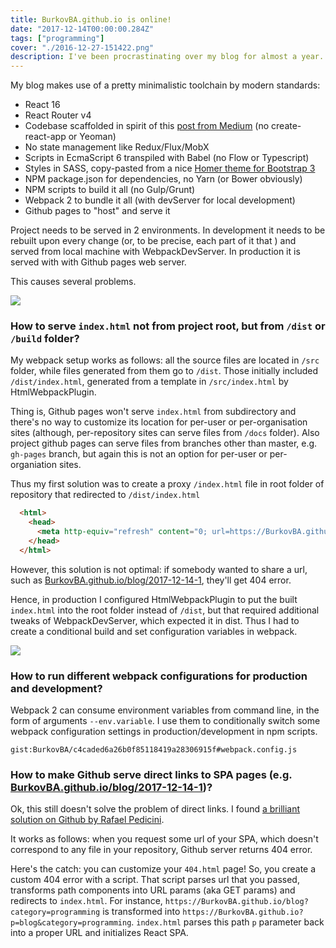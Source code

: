 ```yaml
---
title: BurkovBA.github.io is online!
date: "2017-12-14T00:00:00.284Z"
tags: ["programming"]
cover: "./2016-12-27-151422.png"
description: I've been procrastinating over my blog for almost a year. Initially I wrote it in Angular in early 2017 and re-wrote everything in React in the last couple of weeks. At last, following Github's "ship early - ship often" motto, I shipped it today. Probably the most challenging aspect of the whole work was to make Github pages play nice with React SPA - I'll tell you how in this post.
---
```


<div>
  <p>
    My blog makes use of a pretty minimalistic toolchain by modern standards:
  </p>
  <ul>
    <li>React 16</li>
    <li>React Router v4</li>
    <li>Codebase scaffolded in spirit of this <a href="https://medium.com/@alexmngn/how-to-better-organize-your-react-applications-2fd3ea1920f1">post from Medium</a> (no create-react-app or Yeoman)</li>
    <li>No state management like Redux/Flux/MobX</li>
    <li>Scripts in EcmaScript 6 transpiled with Babel (no Flow or Typescript)</li>
    <li>Styles in SASS, copy-pasted from a nice <a href="http://webapplayers.com/homer_admin-v2.0/components.html">Homer theme for Bootstrap 3</a></li>
    <li>NPM package.json for dependencies, no Yarn (or Bower obviously)</li>
    <li>NPM scripts to build it all (no Gulp/Grunt)</li>
    <li>Webpack 2 to bundle it all (with devServer for local development)</li>
    <li>Github pages to "host" and serve it</li>
  </ul>
  <p>
    Project needs to be served in 2 environments. In development it needs to be rebuilt upon every change (or, to
    be precise, each part of it that )
    and served from local machine with WebpackDevServer. In production it is served with with Github pages web server.
  </p>
  <p>
    This causes several problems.
  </p>
  <img class="img-responsive center-block" src="https://shipitsquirrel.github.io/images/ship%20it%20squirrel.png" />
  <h3>
    How to serve <code>index.html</code> not from project root, but from <code>/dist</code> or <code>/build</code> folder?
  </h3>
  <p>
    My webpack setup works as follows: all the source files are located in <code>/src</code> folder, while files generated
    from them go to <code>/dist</code>. Those initially included <code>/dist/index.html</code>, generated from a template
    in <code>/src/index.html</code> by HtmlWebpackPlugin.
  </p>
  <p>
    Thing is, Github pages won't serve <code>index.html</code> from subdirectory and there's no way to customize its location
    for per-user or per-organisation sites (although, per-repository sites can serve files from <code>/docs</code>
    folder). Also project github pages can serve files from branches other than master, e.g. <code>gh-pages</code> branch,
    but again this is not an option for per-user or per-organiation sites.
  </p>
  <p>
    Thus my first solution was to create a proxy <code>/index.html</code> file in root folder of repository that
    redirected to <code>/dist/index.html</code>
  </p>

  ```html
    <html>
      <head>
        <meta http-equiv="refresh" content="0; url=https://BurkovBA.github.io/dist/index.html" />
      </head>
    </html>
  ```

  <p>
    However, this solution is not optimal: if somebody wanted to share a url, such as <a href="BurkovBA.github.io/blog/2017-12-14-1">BurkovBA.github.io/blog/2017-12-14-1</a>,
    they'll get 404 error.
  </p>
  <p>
    Hence, in production I configured HtmlWebpackPlugin to put the built <code>index.html</code> into the root
    folder instead of <code>/dist</code>, but that required additional tweaks of WebpackDevServer, which expected
    it in dist. Thus I had to create a conditional build and set configuration variables in webpack.
  </p>
  <img class="img-responsive center-block" src="https://shipitsquirrel.github.io/images/squirrel.png" />
  <h3>
    How to run different webpack configurations for production and development?
  </h3>
  <p>
    Webpack 2 can consume environment variables from command line, in the form of arguments <code>--env.variable</code>. I
    use them to conditionally switch some webpack configuration settings in production/development in npm scripts.
  </p>

`gist:BurkovBA/c4caded6a26b0f85118419a28306915f#webpack.config.js`

  <h3>
    How to make Github serve direct links to SPA pages (e.g. <a href="BurkovBA.github.io/blog/2017-12-14-1">BurkovBA.github.io/blog/2017-12-14-1</a>)?
  </h3>
  <p>
    Ok, this still doesn't solve the problem of direct links. I found <a href="https://github.com/rafrex/spa-github-pages">a brilliant solution on Github by Rafael Pedicini</a>.
  </p>
  <p>
    It works as follows: when you request some url of your SPA, which doesn't correspond to any file in your
    repository, Github server returns 404 error.
  </p>
  <p>
    Here's the catch: you can customize your <code>404.html</code> page! So, you create a custom 404 error with
    a script. That script parses url that you passed, transforms path components into URL params (aka GET params) and
    redirects to <code>index.html</code>. For instance, <code>https://BurkovBA.github.io/blog?category=programming</code> is
    transformed into <code>https://BurkovBA.github.io?p=blog&category=programming</code>. <code>index.html</code> parses
    this path <code>p</code> parameter back into a proper URL and initializes React SPA.
  </p>

</div>